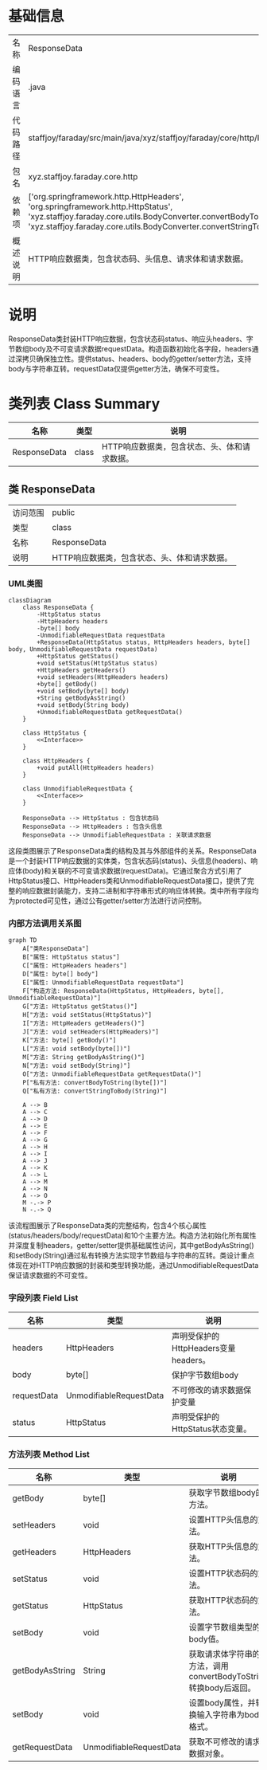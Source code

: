 # 基础信息

|      |      |
|------|------|
| 名称 | ResponseData |
| 编码语言 | .java |
| 代码路径 | staffjoy/faraday/src/main/java/xyz/staffjoy/faraday/core/http/ResponseData.java |
| 包名 | xyz.staffjoy.faraday.core.http |
| 依赖项 | ['org.springframework.http.HttpHeaders', 'org.springframework.http.HttpStatus', 'xyz.staffjoy.faraday.core.utils.BodyConverter.convertBodyToString', 'xyz.staffjoy.faraday.core.utils.BodyConverter.convertStringToBody'] |
| 概述说明 | HTTP响应数据类，包含状态码、头信息、请求体和请求数据。 |

# 说明

ResponseData类封装HTTP响应数据，包含状态码status、响应头headers、字节数组body及不可变请求数据requestData。构造函数初始化各字段，headers通过深拷贝确保独立性。提供status、headers、body的getter/setter方法，支持body与字符串互转。requestData仅提供getter方法，确保不可变性。

# 类列表 Class Summary

| 名称   | 类型  | 说明 |
|-------|------|-------------|
| ResponseData | class | HTTP响应数据类，包含状态、头、体和请求数据。 |



## 类 ResponseData

|      |      |
|------|------|
| 访问范围 | public |
| 类型 | class |
| 名称 | ResponseData |
| 说明 | HTTP响应数据类，包含状态、头、体和请求数据。 |


### UML类图

```mermaid
classDiagram
    class ResponseData {
        -HttpStatus status
        -HttpHeaders headers
        -byte[] body
        -UnmodifiableRequestData requestData
        +ResponseData(HttpStatus status, HttpHeaders headers, byte[] body, UnmodifiableRequestData requestData)
        +HttpStatus getStatus()
        +void setStatus(HttpStatus status)
        +HttpHeaders getHeaders()
        +void setHeaders(HttpHeaders headers)
        +byte[] getBody()
        +void setBody(byte[] body)
        +String getBodyAsString()
        +void setBody(String body)
        +UnmodifiableRequestData getRequestData()
    }

    class HttpStatus {
        <<Interface>>
    }

    class HttpHeaders {
        +void putAll(HttpHeaders headers)
    }

    class UnmodifiableRequestData {
        <<Interface>>
    }

    ResponseData --> HttpStatus : 包含状态码
    ResponseData --> HttpHeaders : 包含头信息
    ResponseData --> UnmodifiableRequestData : 关联请求数据
```

这段类图展示了ResponseData类的结构及其与外部组件的关系。ResponseData是一个封装HTTP响应数据的实体类，包含状态码(status)、头信息(headers)、响应体(body)和关联的不可变请求数据(requestData)。它通过聚合方式引用了HttpStatus接口、HttpHeaders类和UnmodifiableRequestData接口，提供了完整的响应数据封装能力，支持二进制和字符串形式的响应体转换。类中所有字段均为protected可见性，通过公有getter/setter方法进行访问控制。


### 内部方法调用关系图

```mermaid
graph TD
    A["类ResponseData"]
    B["属性: HttpStatus status"]
    C["属性: HttpHeaders headers"]
    D["属性: byte[] body"]
    E["属性: UnmodifiableRequestData requestData"]
    F["构造方法: ResponseData(HttpStatus, HttpHeaders, byte[], UnmodifiableRequestData)"]
    G["方法: HttpStatus getStatus()"]
    H["方法: void setStatus(HttpStatus)"]
    I["方法: HttpHeaders getHeaders()"]
    J["方法: void setHeaders(HttpHeaders)"]
    K["方法: byte[] getBody()"]
    L["方法: void setBody(byte[])"]
    M["方法: String getBodyAsString()"]
    N["方法: void setBody(String)"]
    O["方法: UnmodifiableRequestData getRequestData()"]
    P["私有方法: convertBodyToString(byte[])"]
    Q["私有方法: convertStringToBody(String)"]

    A --> B
    A --> C
    A --> D
    A --> E
    A --> F
    A --> G
    A --> H
    A --> I
    A --> J
    A --> K
    A --> L
    A --> M
    A --> N
    A --> O
    M -.-> P
    N -.-> Q
```

该流程图展示了ResponseData类的完整结构，包含4个核心属性(status/headers/body/requestData)和10个主要方法。构造方法初始化所有属性并深度复制headers，getter/setter提供基础属性访问，其中getBodyAsString()和setBody(String)通过私有转换方法实现字节数组与字符串的互转。类设计重点体现在对HTTP响应数据的封装和类型转换功能，通过UnmodifiableRequestData保证请求数据的不可变性。

### 字段列表 Field List

| 名称  | 类型  | 说明 |
|-------|-------|------|
| headers | HttpHeaders | 声明受保护的HttpHeaders变量headers。 |
| body | byte[] | 保护字节数组body |
| requestData | UnmodifiableRequestData | 不可修改的请求数据保护变量 |
| status | HttpStatus | 声明受保护的HttpStatus状态变量。 |

### 方法列表 Method List

| 名称  | 类型  | 说明 |
|-------|-------|------|
| getBody | byte[] | 获取字节数组body的方法。 |
| setHeaders | void | 设置HTTP头信息的方法。 |
| getHeaders | HttpHeaders | 获取HTTP头信息的方法。 |
| setStatus | void | 设置HTTP状态码的方法。 |
| getStatus | HttpStatus | 获取HTTP状态码的方法。 |
| setBody | void | 设置字节数组类型的body值。 |
| getBodyAsString | String | 获取请求体字符串的方法，调用convertBodyToString转换body后返回。 |
| setBody | void | 设置body属性，并转换输入字符串为body格式。 |
| getRequestData | UnmodifiableRequestData | 获取不可修改的请求数据对象。 |




